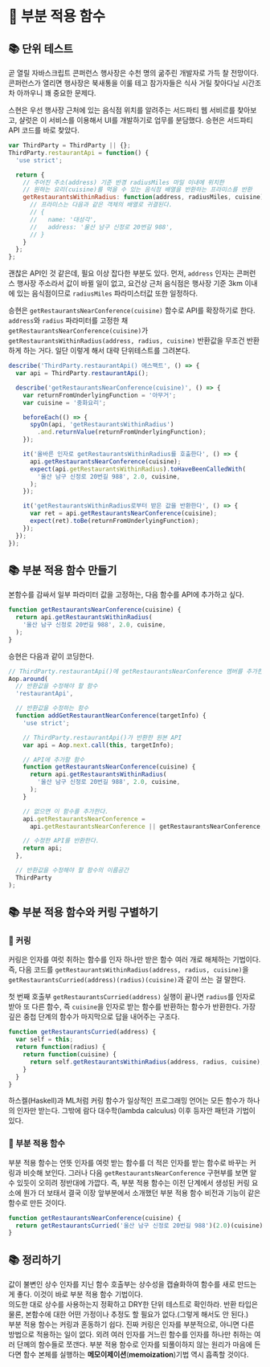 # 🌈 부분 적용 함수

## 📚 단위 테스트
곧 열릴 자바스크립트 콘퍼런스 행사장은 수천 명의 굶주린 개발자로 가득 찰 전망이다. 콘퍼런스가 열리면 행사장은 북새통을 이룰 테고 참가자들은 식사 거릴 찾아다닐 시간조차 아까우니 꽤 중요한 문제다.   

스현은 우선 행사장 근처에 있는 음식점 위치를 알려주는 서드파티 웹 서비르를 찾아보고, 샬럿은 이 서비스를 이용해서 UI를 개발하기로 업무를 분담했다. 승현은 서드파티 API 코드를 바로 찾았다.

```js
var ThirdParty = ThirdParty || {};
ThirdParty.restaurantApi = function() {
  'use strict';

  return {
    // 주어진 주소(address) 기준 반경 radiusMiles 마일 이내에 위치한
    // 원하는 요리(cuisine)를 먹을 수 있는 음식점 배열을 반환하는 프라미스를 반환
    getRestaurantsWithinRadius: function(address, radiusMiles, cuisine) {
      // 프라미스는 다음과 같은 객체의 배열로 귀결된다.
      // {
      //   name: '대성각',
      //   address: '울산 남구 신정로 20번길 988',
      // }
    }
  };
};
```

괜찮은 API인 것 같은데, 필요 이상 잡다한 부분도 있다. 먼저, `address` 인자는 콘퍼런스 행사장 주소라서 값이 바뀔 일이 없고, 요건상 근처 음식점은 행사장 기준 3km 이내에 있는 음식점이므로 `radiusMiles` 파라미스터값 또한 일정하다.   

승현은 `getRestaurantsNearConference(cuisine)` 함수로 API를 확장하기로 한다. `address`와 `radius` 파라미터를 고정한 채 `getRestaurantsNearConference(cuisine)`가 `getRestaurantsWithinRadius(address, radius, cuisine)` 반환값을 무조건 반환하게 하는 거다. 일단 이렇게 해서 대략 단위테스트를 그려본다.

```js
describe('ThirdParty.restaurantApi() 애스팩트', () => {
  var api = ThirdParty.restaurantApi();

  describe('getRestaurantsNearConference(cuisine)', () => {
    var returnFromUnderlyingFunction = '아무거';
    var cuisine = '중화요리';

    beforeEach(() => {
      spyOn(api, 'getRestaurantsWithinRadius')
        .and.returnValue(returnFromUnderlyingFunction);
    });

    it('올바른 인자로 getRestaurantsWithinRadius를 호출한다', () => {
      api.getRestaurantsNearConference(cuisine);
      expect(api.getRestaurantsWithinRadius).toHaveBeenCalledWith(
        '울산 남구 신정로 20번길 988', 2.0, cuisine,
      );
    });

    it('getRestaurantsWithinRadius로부터 받은 값을 반환한다', () => {
      var ret = api.getRestaurantsNearConference(cuisine);
      expect(ret).toBe(returnFromUnderlyingFunction);
    });
  });
});
```

## 📚 부분 적용 함수 만들기
본함수를 감싸서 일부 파라미터 값을 고정하는, 다음 함수를 API에 추가하고 싶다.

```js
function getRestaurantsNearConference(cuisine) {
  return api.getRestaurantsWithinRadius(
    '울산 남구 신정로 20번길 988', 2.0, cuisine,
  );
}
```

승현은 다음과 같이 코딩한다.

```js
// ThirdParty.restaurantApi()에 getRestaurantsNearConference 멤버를 추가한다.
Aop.around(
  // 반환값을 수정해야 할 함수
  'restaurantApi',

  // 반환값을 수정하는 함수
  function addGetRestaurantNearConference(targetInfo) {
    'use strict';

    // ThirdParty.restaurantApi()가 반환한 원본 API
    var api = Aop.next.call(this, targetInfo);

    // API에 추가할 함수
    function getRestaurantsNearConference(cuisine) {
      return api.getRestaurantsWithinRadius(
        '울산 남구 신정로 20번길 988', 2.0, cuisine,
      );
    }

    // 없으면 이 함수를 추가한다.
    api.getRestaurantsNearConference =
      api.getRestaurantsNearConference || getRestaurantsNearConference;

    // 수정한 API를 반환한다.
    return api;
  },

  // 반환값을 수정해야 할 함수의 이름공간
  ThirdParty
);
```

## 📚 부분 적용 함수와 커링 구별하기

### 🎈 커링
커링은 인자를 여럿 취하는 함수를 인자 하나만 받은 함수 여러 개로 해체하는 기법이다. 즉, 다음 코드를 `getRestaurantsWithinRadius(address, radius, cuisine)`을 `getRestaurantsCurried(address)(radius)(cuisine)`과 같이 쓰는 걸 말한다.   

첫 번째 호출부 `getRestaurantsCurried(address)` 실행이 끝나면 `radius`를 인자로 받아 또 다른 함수, 즉 `cuisine`을 인자로 받는 함수를 반환하는 함수가 반환한다. 가장 깊은 중첩 단계의 함수가 마지막으로 답을 내어주는 구조다.

```js
function getRestaurantsCurried(address) {
  var self = this;
  return function(radius) {
    return function(cuisine) {
      return self.getRestaurantsWithinRadius(address, radius, cuisine);
    }
  }
}
```

하스켈(Haskell)과 ML처럼 커링 함수가 일상적인 프로그래밍 언어는 모든 함수가 하나의 인자만 받는다. 그밖에 람다 대수학(lambda calculus) 이후 등자안 패턴과 기법이 있다.

### 🎈 부분 적용 함수
부분 적용 함수는 언뜻 인자를 여럿 받는 함수를 더 적은 인자를 받는 함수로 바꾸는 커링과 비슷해 보인다. 그러나 다음 `getRestaurantsNearConference` 구현부를 보면 알 수 있듯이 오히려 정반대에 가깝다. 즉, 부분 적용 함수는 이전 단계에서 생성된 커링 요소에 뭔가 더 보태서 결국 이장 앞부분에서 소개했던 부분 적용 함수 비전과 기능이 같은 함수로 만든 것이다.

```js
function getRestaurantsNearConference(cuisine) {
  return getRestaurantsCurried('울산 남구 신정로 20번길 988')(2.0)(cuisine);
}
```

## 📚 정리하기
값이 불변인 상수 인자를 지닌 함수 호출부는 상수성을 캡슐화하여 함수를 새로 만드는 게 좋다. 이것이 바로 부분 적용 함수 기법이다.   
의도한 대로 상수를 사용하는지 정확하고 DRY한 단위 테스트로 확인하라. 반환 타입은 물론, 본함수에 대한 어떤 가정이나 추정도 할 필요가 없다.(그렇게 해서도 안 된다.)   
부분 적용 함수는 커링과 혼동하기 쉽다. 진짜 커링은 인자를 부분적으로, 아니면 다른 방법으로 적용하는 일이 없다. 외려 여러 인자를 거느린 함수를 인자를 하나만 취하는 여러 단께의 함수들로 쪼갠다. 부분 적용 함수로 인자를 되풀이하지 않는 원리가 마음에 든다면 함수 본체를 실행하는 **메모이제이션**(**memoization**)기법 역시 흡족할 것이다.
